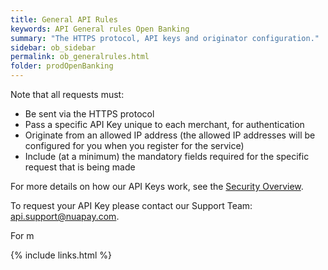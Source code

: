 ```yaml
---
title: General API Rules
keywords: API General rules Open Banking
summary: "The HTTPS protocol, API keys and originator configuration."
sidebar: ob_sidebar
permalink: ob_generalrules.html
folder: prodOpenBanking
---
```


<p>Note that all requests must:</p>

* Be sent via the HTTPS protocol
* Pass a specific API Key unique to each merchant, for authentication
* Originate from an allowed IP address (the allowed IP addresses will be configured for you when you register for the service)
* Include (at a minimum) the mandatory fields required for the specific request that is being made

For more details on how our API Keys work, see the [Security Overview](ob_secoverview.html).

To request your API Key please contact our Support Team: <a href="mailto:api.support@nuapay.com">api.support@nuapay.com</a>.

For m


{% include links.html %}
